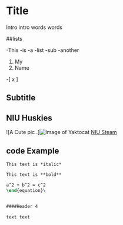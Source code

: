 # Title

Intro intro words words

##lists

 -This
 -is
 -a
-list
  -sub
  -another

1. My
2. Name
   
-[ x ]

## Subtitle 

## NIU Huskies

![A Cute pic .]![Image of Yaktocat](https://octodex.github.com/images/yaktocat.png)
[NIU Steam](https://github.com/mahsamasoudi/communicate-using-Markdown/edit/start-markdown/index.md?pr=%2Fmahsamasoudi%2Fcommunicate-using-Markdown%2Fpull%2F1)
## code Example

```
This text is *italic*  

This text is **bold**
```

```Latex
a^2 + b^2 = c^2
\end{equation}\


####Header 4

text text

